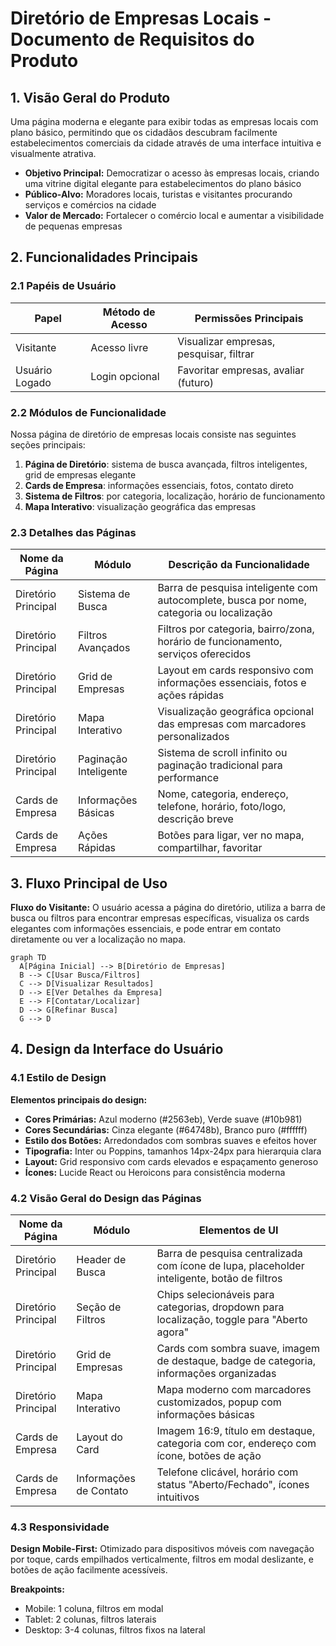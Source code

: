 # Diretório de Empresas Locais - Documento de Requisitos do Produto

## 1. Visão Geral do Produto

Uma página moderna e elegante para exibir todas as empresas locais com plano básico, permitindo que os cidadãos descubram facilmente estabelecimentos comerciais da cidade através de uma interface intuitiva e visualmente atrativa.

- **Objetivo Principal:** Democratizar o acesso às empresas locais, criando uma vitrine digital elegante para estabelecimentos do plano básico
- **Público-Alvo:** Moradores locais, turistas e visitantes procurando serviços e comércios na cidade
- **Valor de Mercado:** Fortalecer o comércio local e aumentar a visibilidade de pequenas empresas

## 2. Funcionalidades Principais

### 2.1 Papéis de Usuário
| Papel | Método de Acesso | Permissões Principais |
|-------|------------------|----------------------|
| Visitante | Acesso livre | Visualizar empresas, pesquisar, filtrar |
| Usuário Logado | Login opcional | Favoritar empresas, avaliar (futuro) |

### 2.2 Módulos de Funcionalidade

Nossa página de diretório de empresas locais consiste nas seguintes seções principais:
1. **Página de Diretório**: sistema de busca avançada, filtros inteligentes, grid de empresas elegante
2. **Cards de Empresa**: informações essenciais, fotos, contato direto
3. **Sistema de Filtros**: por categoria, localização, horário de funcionamento
4. **Mapa Interativo**: visualização geográfica das empresas

### 2.3 Detalhes das Páginas

| Nome da Página | Módulo | Descrição da Funcionalidade |
|----------------|--------|----------------------------|
| Diretório Principal | Sistema de Busca | Barra de pesquisa inteligente com autocomplete, busca por nome, categoria ou localização |
| Diretório Principal | Filtros Avançados | Filtros por categoria, bairro/zona, horário de funcionamento, serviços oferecidos |
| Diretório Principal | Grid de Empresas | Layout em cards responsivo com informações essenciais, fotos e ações rápidas |
| Diretório Principal | Mapa Interativo | Visualização geográfica opcional das empresas com marcadores personalizados |
| Diretório Principal | Paginação Inteligente | Sistema de scroll infinito ou paginação tradicional para performance |
| Cards de Empresa | Informações Básicas | Nome, categoria, endereço, telefone, horário, foto/logo, descrição breve |
| Cards de Empresa | Ações Rápidas | Botões para ligar, ver no mapa, compartilhar, favoritar |

## 3. Fluxo Principal de Uso

**Fluxo do Visitante:**
O usuário acessa a página do diretório, utiliza a barra de busca ou filtros para encontrar empresas específicas, visualiza os cards elegantes com informações essenciais, e pode entrar em contato diretamente ou ver a localização no mapa.

```mermaid
graph TD
  A[Página Inicial] --> B[Diretório de Empresas]
  B --> C[Usar Busca/Filtros]
  C --> D[Visualizar Resultados]
  D --> E[Ver Detalhes da Empresa]
  E --> F[Contatar/Localizar]
  D --> G[Refinar Busca]
  G --> D
```

## 4. Design da Interface do Usuário

### 4.1 Estilo de Design

**Elementos principais do design:**
- **Cores Primárias:** Azul moderno (#2563eb), Verde suave (#10b981)
- **Cores Secundárias:** Cinza elegante (#64748b), Branco puro (#ffffff)
- **Estilo dos Botões:** Arredondados com sombras suaves e efeitos hover
- **Tipografia:** Inter ou Poppins, tamanhos 14px-24px para hierarquia clara
- **Layout:** Grid responsivo com cards elevados e espaçamento generoso
- **Ícones:** Lucide React ou Heroicons para consistência moderna

### 4.2 Visão Geral do Design das Páginas

| Nome da Página | Módulo | Elementos de UI |
|----------------|--------|-----------------|
| Diretório Principal | Header de Busca | Barra de pesquisa centralizada com ícone de lupa, placeholder inteligente, botão de filtros |
| Diretório Principal | Seção de Filtros | Chips selecionáveis para categorias, dropdown para localização, toggle para "Aberto agora" |
| Diretório Principal | Grid de Empresas | Cards com sombra suave, imagem de destaque, badge de categoria, informações organizadas |
| Diretório Principal | Mapa Interativo | Mapa moderno com marcadores customizados, popup com informações básicas |
| Cards de Empresa | Layout do Card | Imagem 16:9, título em destaque, categoria com cor, endereço com ícone, botões de ação |
| Cards de Empresa | Informações de Contato | Telefone clicável, horário com status "Aberto/Fechado", ícones intuitivos |

### 4.3 Responsividade

**Design Mobile-First:** Otimizado para dispositivos móveis com navegação por toque, cards empilhados verticalmente, filtros em modal deslizante, e botões de ação facilmente acessíveis.

**Breakpoints:**
- Mobile: 1 coluna, filtros em modal
- Tablet: 2 colunas, filtros laterais
- Desktop: 3-4 colunas, filtros fixos na lateral